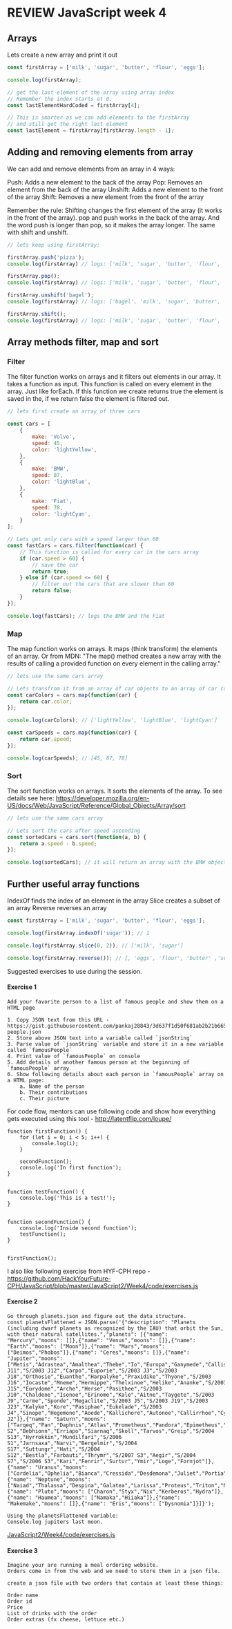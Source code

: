 # REVIEW JavaScript week 4

## Arrays

Lets create a new array and print it out

```js
const firstArray = ['milk', 'sugar', 'butter', 'flour', 'eggs'];

console.log(firstArray);

// get the last element of the array using array index
// Remember the index starts at 0.
const lastElementHardCoded = firstArray[4];

// This is smarter as we can add elements to the firstArray 
// and still get the right last element
const lastElement = firstArray[firstArray.length - 1];
```


## Adding and removing elements from array

We can add and remove elements from an array in 4 ways:

Push: Adds a new element to the back of the array
Pop: Removes an element from the back of the array
Unshift: Adds a new element to the front of the array
Shift: Removes a new element from the front of the array

Remember the rule: Shifting changes the first element of the array (it works in the front of the array). pop and push works in the back of the array. And the word push is longer than pop, so it makes the array longer. The same with shift and unshift. 

```js
// lets keep using firstArray:

firstArray.push('pizza');
console.log(firstArray) // logs: ['milk', 'sugar', 'butter', 'flour', 'eggs', 'pizza']

firstArray.pop();
console.log(firstArray) // logs: ['milk', 'sugar', 'butter', 'flour', 'eggs']

firstArray.unshift('bagel');
console.log(firstArray) // logs: ['bagel', 'milk', 'sugar', 'butter', 'flour', 'eggs']

firstArray.shift();
console.log(firstArray) // logs: ['milk', 'sugar', 'butter', 'flour', 'eggs']

```



## Array methods filter, map and sort

### Filter

The filter function works on arrays and it filters out elements in our array. 
It takes a function as input. This function is called on every element in the array. Just like forEach. If this function we create returns true the element is saved in the, if we return false the element is filtered out.


```js
// lets first create an array of three cars

const cars = [
    {
        make: 'Volvo',
        speed: 45,
        color: 'lightYellow',
    },
    {
        make: 'BMW',
        speed: 87,
        color: 'lightBlue',
    },
    {
        make: 'Fiat',
        speed: 78,
        color: 'lightCyan',
    }
];

// Lets get only cars with a speed larger than 60
const fastCars = cars.filter(function(car) {
    // This function is called for every car in the cars array
    if (car.speed > 60) {
        // save the car
        return true;
    } else if (car.speed <= 60) {
        // filter out the cars that are slower than 60
        return false;
    }
});

console.log(fastCars); // logs the BMW and the Fiat
```



### Map

The map function works on arrays. It maps (think transform) the elements of an array. Or from MDN: "The map() method creates a new array with the results of calling a provided function on every element in the calling array."


```js
// lets use the same cars array

// Lets transfrom it from an array of car objects to an array of car colors
const carColors = cars.map(function(car) {
    return car.color;
});

console.log(carColors); // ['lightYellow', 'lightBlue', 'lightCyan']

const carSpeeds = cars.map(function(car) {
    return car.speed;
});

console.log(carSpeeds); // [45, 87, 78]
```


### Sort

The sort function works on arrays. It sorts the elements of the array.
To see details see here: https://developer.mozilla.org/en-US/docs/Web/JavaScript/Reference/Global_Objects/Array/sort

```js
// lets use the same cars array

// Lets sort the cars after speed ascending
const sortedCars = cars.sort(function(a, b) {
    return a.speed - b.speed;
});

console.log(sortedCars); // it will return an array with the BMW object first, then the fiat and then the volvo
```


## Further useful array functions

IndexOf finds the index of an element in the array
Slice creates a subset of an array
Reverse reverses an array

```js
const firstArray = ['milk', 'sugar', 'butter', 'flour', 'eggs'];

console.log(firstArray.indexOf('sugar')); // 1

console.log(firstArray.slice(0, 2)); // ['milk', 'sugar']

console.log(firstArray.reverse()); // [, 'eggs', 'flour', 'butter' ,'sugar', 'milk']
```

Suggested exercises to use during the session.

#### Exercise 1
```
Add your favorite person to a list of famous people and show them on a HTML page

1. Copy JSON text from this URL - https://gist.githubusercontent.com/pankaj28843/3d637f1d50f681ab2b21b66573c7a3c3/raw/b7636197ea4517c38cdae519acea50112bf29850/famous-people.json
2. Store above JSON text into a variable called `jsonString`
3. Parse value of `jsonString` variable and store it in a new variable called `famousPeople`
4. Print value of `famousPeople` on console
5. Add details of another famous person at the beginning of `famousPeople` array
6. Show following details about each person in `famousPeople` array on a HTML page:
    a. Name of the person
    b. Their contributions
    c. Their picture
```

For code flow, mentors can use following code and show how everything gets executed using this tool - http://latentflip.com/loupe/

```
function firstFunction() {
    for (let i = 0; i < 5; i++) {
        console.log(i);
    }

    secondFunction();
    console.log('In first function');
}


function testFunction() {
    console.log('This is a test!');
}


function secondFunction() {
    console.log('Inside second function');
    testFunction();
}


firstFunction();
```

I also like following exercise from HYF-CPH repo - https://github.com/HackYourFuture-CPH/JavaScript/blob/master/JavaScript2/Week4/code/exercises.js


#### Exercise 2
```
Go through planets.json and figure out the data structure.
const planetsFlattened = JSON.parse('{"description": "Planets (including dwarf planets as recognized by the IAU) that orbit the Sun, with their natural satellites.","planets": [{"name": "Mercury","moons": []},{"name": "Venus","moons": []},{"name": "Earth","moons": ["Moon"]},{"name": "Mars","moons": ["Deimos","Phobos"]},{"name": "Ceres","moons": []},{"name": "Jupiter","moons": ["Metis","Adrastea","Amalthea","Thebe","Io","Europa","Ganymede","Callisto","Themisto","Leda","Himalia","Lysithea","Elara","S/2000 J11","S/2003 J12","Carpo","Euporie","S/2003 J3","S/2003 J18","Orthosie","Euanthe","Harpalyke","Praxidike","Thyone","S/2003 J16","Iocaste","Mneme","Hermippe","Thelxinoe","Helike","Ananke","S/2003 J15","Eurydome","Arche","Herse","Pasithee","S/2003 J10","Chaldene","Isonoe","Erinome","Kale","Aitne","Taygete","S/2003 J9","Carme","Sponde","Megaclite","S/2003 J5","S/2003 J19","S/2003 J23","Kalyke","Kore","Pasiphae","Eukelade","S/2003 J4","Sinope","Hegemone","Aoede","Kallichore","Autonoe","Callirrhoe","Cyllene","S/2003 J2"]},{"name": "Saturn","moons": ["Tarqeq","Pan","Daphnis","Atlas","Prometheus","Pandora","Epimetheus","Janus","Aegaeon","Mimas","Methone","Anthe","Pallene","Enceladus","Tethys","Calypso","Telesto","Polydeuces","Dione","Helene","Rhea","Titan","Hyperion","Iapetus","Kiviuq","Ijiraq","Phoebe","Paaliaq","Skathi","Albiorix","S/2007 S2","Bebhionn","Erriapo","Siarnaq","Skoll","Tarvos","Greip","S/2004 S13","Hyrrokkin","Mundilfari","S/2006 S1","Jarnsaxa","Narvi","Bergelmir","S/2004 S17","Suttungr","Hati","S/2004 S12","Bestla","Farbauti","Thrymr","S/2007 S3","Aegir","S/2004 S7","S/2006 S3","Kari","Fenrir","Surtur","Ymir","Loge","Fornjot"]},{"name": "Uranus","moons": ["Cordelia","Ophelia","Bianca","Cressida","Desdemona","Juliet","Portia","Rosalind","Cupid","Belinda","Perdita","Puck","Mab","Miranda","Ariel","Umbriel","Titania","Oberon","Francisco","Caliban","Stephano","Trinculo","Sycorax","Margaret","Prospero","Setebos","Ferdinand"]},{"name": "Neptune","moons": ["Naiad","Thalassa","Despina","Galatea","Larissa","Proteus","Triton","Nereid","Halimede","Sao","Laomedeia","Psamathe","Neso"]},{"name": "Pluto","moons": ["Charon","Styx","Nix","Kerberos","Hydra"]},{"name": "Haumea","moons": ["Namaka","Hiiaka"]},{"name": "Makemake","moons": []},{"name": "Eris","moons": ["Dysnomia"]}]}');

Using the planetsFlattened variable:
Console.log jupiters last moon.
```

[JavaScript2/Week4/code/exercises.js](https://github.com/HackYourFuture-CPH/JavaScript/blob/master/JavaScript2/Week4/code/exercises.js)

#### Exercise 3 
```
Imagine your are running a meal ordering website.
Orders come in from the web and we need to store them in a json file.

create a json file with two orders that contain at least these things:

Order name
Order id
Price
List of drinks with the order
Order extras (fx cheese, lettuce etc.)
```


